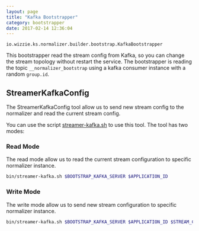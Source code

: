 ```yaml
---
layout: page
title: "Kafka Bootstrapper"
category: bootstrapper
date: 2017-02-14 12:36:04
---
```


`io.wizzie.ks.normalizer.builder.bootstrap.KafkaBootstrapper`

This bootstrapper read the stream config from Kafka, so you can change the stream topology without restart the service. The bootstrapper is reading the topic `__normalizer_bootstrap` using a kafka consumer instance with a random `group.id`.

## StreamerKafkaConfig

The StreamerKafkaConfig tool allow us to send new stream config to the normalizer and read the current stream config. 

You can use the script [streamer-kafka.sh](https://github.com/wizzie-io/normalizer/blob/master/bin/streamer-kafka.sh) to use this tool. The tool has two modes:

### Read Mode

The read mode allow us to read the current stream configuration to specific normalizer instance. 

```bash
bin/streamer-kafka.sh $BOOTSTRAP_KAFKA_SERVER $APPLICATION_ID
```

### Write Mode

The write mode allow us to send new stream configuration to specific normalizer instance.

```bash
bin/streamer-kafka.sh $BOOTSTRAP_KAFKA_SERVER $APPLICATION_ID $STREAM_CONFIG_FILE
```
